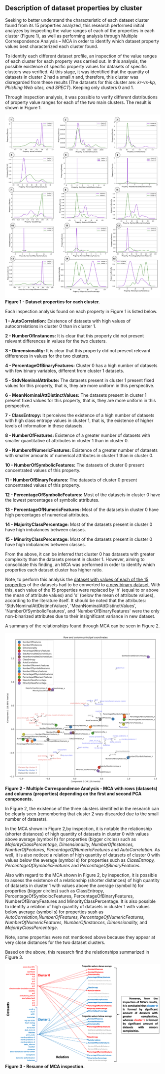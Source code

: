 

## Description of dataset properties by cluster

Seeking to better understand the characteristic of each dataset cluster found from its 15 properties analyzed, this research performed initial analyzes by inspecting the value ranges of each of the properties in each cluster (Figure 1), as well as performing analysis through Multiple Correspondence Analysis – MCA in order to identify which dataset property values best characterized each cluster found.

To identify each different dataset profile, an inspection of the value ranges of each cluster for each property was carried out. In this analysis, the possible existence of specific property values for datasets of specific clusters was verified. At this stage, it was identified that the quantity of datasets in cluster 2 had a small _n_ and, therefore, this cluster was disregarded from these results (The datasets for this cluster are: _kr-vs-kp, Phishing Web sites, and SPECT_). Keeping only clusters 0 and 1.

Through inspection analysis, it was possible to verify different distributions of property value ranges for each of the two main clusters. The result is shown in Figure 1.

![alt text](https://github.com/josesousaribeiro/XAI-Benchmark/blob/main/Figures/full_properties_by_cluster_in_frame_.png)
**Figure 1 - Dataset properties for each cluster.**

Each inspection analysis found on each property in Figure 1 is listed below.

**1 - AutoCorrelation:** Existence of datasets with high values of autocorrelations in cluster 0 than in cluster 1. 

**2 - NumberOfInstances:** It is clear that this property did not present relevant differences in values for the two clusters.

**3 - Dimensionality:** It is clear that this property did not present relevant differences in values for the two clusters.

**4 - PercentageOfBinaryFeatures:** Cluster 0 has a high number of datasets with few binary variables, different from cluster 1 datasets. 

**5 - StdvNominalAttribute:** The datasets present in cluster 1 present fixed values for this property, that is, they are more uniform in this perspective.

**6 - MeanNominalAttDistinctValues:** The datasets present in cluster 1 present fixed values for this property, that is, they are more uniform in this perspective.

**7 - ClassEntropy:** It perceives the existence of a high number of datasets with high class entropy values ​​in cluster 1, that is, the existence of higher levels of information in these datasets.

**8 - NumberOfFeatures:** Existence of a greater number of datasets with smaller quantitative of attributes in cluster 1 than in cluster 0.

**9 - NumberofNumericFeatures:** Existence of a greater number of datasets with smaller amounts of numerical attributes in cluster 1 than in cluster 0.

**10 - NumberOfSymbolicFeatures:** The datasets of cluster 0 present concentrated values ​​of this property.

**11 - NumberOfBinaryFeatures:** The datasets of cluster 0 present concentrated values ​​of this property.

**12 - PercentageOfSymbolicFeatures:** Most of the datasets in cluster 0 have the lowest percentages of symbolic attributes.

**13 - PercentageOfNumericFeatures:** Most of the datasets in cluster 0 have high percentages of numerical attributes.

**14 - MajorityClassPercentage:** Most of the datasets present in cluster 0 have high imbalances between classes.

**15 - MinorityClassPercentage:** Most of the datasets present in cluster 0 have high imbalances between classes.


From the above, it can be inferred that cluster 0 has datasets with greater complexity than the datasets present in cluster 1. However, aiming to consolidate this finding, an MCA was performed in order to identify which properties each dataset cluster has higher ratio.

Note, to perform this analysis the [dataset with values of each of the 15 properties](https://github.com/josesousaribeiro/XAI-Benchmark/blob/main/Openml/df_dataset_properties.csv) of the datasets had to be converted to [a new binary dataset](https://github.com/josesousaribeiro/XAI-Benchmark/blob/main/Openml/df_properties_binarized.csv). With this, each value of the 15 properties were replaced by 'h' (equal to or above the mean of attribute values) and 's' (below the mean of attribute values), according to the literature itself. It should be noted that the attributes: 'StdvNominalAttDistinctValues', 'MeanNominalAttDistinctValues', 'NumberOfSymbolicFeatures', and 'NumberOfBinaryFeatures' were the only non-binarized attributes due to their insignificant variance in new dataset.

A summary of the relationships found through MCA can be seen in Figure 2.

![alt text](https://github.com/josesousaribeiro/XAI-Benchmark/blob/main/Figures/mca_dataset_properties.png)
**Figure 2 - Multiple Correspondence Analysis - MCA with rows (datasets) and columns (properties) depending on the first and second PCA components.**

In Figure 2, the existence of the three clusters identified in the research can be clearly seen (remembering that cluster 2 was discarded due to the small number of datasets).

In the MCA shown in Figure 2,by inspection, it is notable the relationship (shorter distances) of high quantity of datasets in cluster 0 with values above average (symbol h) for properties (bigger circles) such as _MajorityClassPercentage, Dimensionality, NumberOfInstances, NumberOfFeatures, PercentageOfNumericFeatures_ and _AutoCorrelation_. As well, it is also noticed a relation of high quantity of datasets of cluster 0 with values below the average (symbol s) for properties such as _ClassEntropy, PercentageOfSymbolicFeatures_ and _PercentageOfBinaryFeatures_.

Also with regard to the MCA shown in Figure 2, by inspection, it is possible to assess the existence of a relationship (shorter distances) of high quantity of datasets in cluster 1 with values above the average (symbol h) for properties (bigger circles) such as ClassEntropy, PercentageOfSymbolocFeatures, PercentageOfBinaryFeatures, NumberOfBinaryFeatures and MinorityClassPercentage. It is also possible to identify a relation of high quantity of datasets in cluster 1 with values below average (symbol s) for properties sush as _AutoCorrelation,NumberOfFeatures, PercentageOfNumericFeatures, NumberOfNumericFeatures, NumberOfInstances, Dimensionality,_ and _MajorityClassPercentage_.

Note, some properties were not mentioned above because they appear at very close distances for the two dataset clusters.

Based on the above, this research find the relationships summarized in Figure 3.

![alt text](https://github.com/josesousaribeiro/XAI-Benchmark/blob/main/Figures/resume_of_properties_relation.png)
**Figure 3 - Resume of MCA inspection.**


